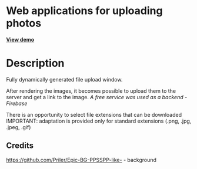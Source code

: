# Web applications for uploading photos 
[**View demo**](https://upload-tfosk.web.app)

# Description
Fully dynamically generated file upload window.

After rendering the images, it becomes possible to upload them to the server and get a link to the image. *A free service was used as a backend - Firebase*

There is an opportunity to select file extensions that can be downloaded                                                    
IMPORTANT: adaptation is provided only for standard extensions (.png, .jpg, .jpeg, .gif)  

## Credits
https://github.com/Priler/Epic-BG-PPSSPP-like- - background